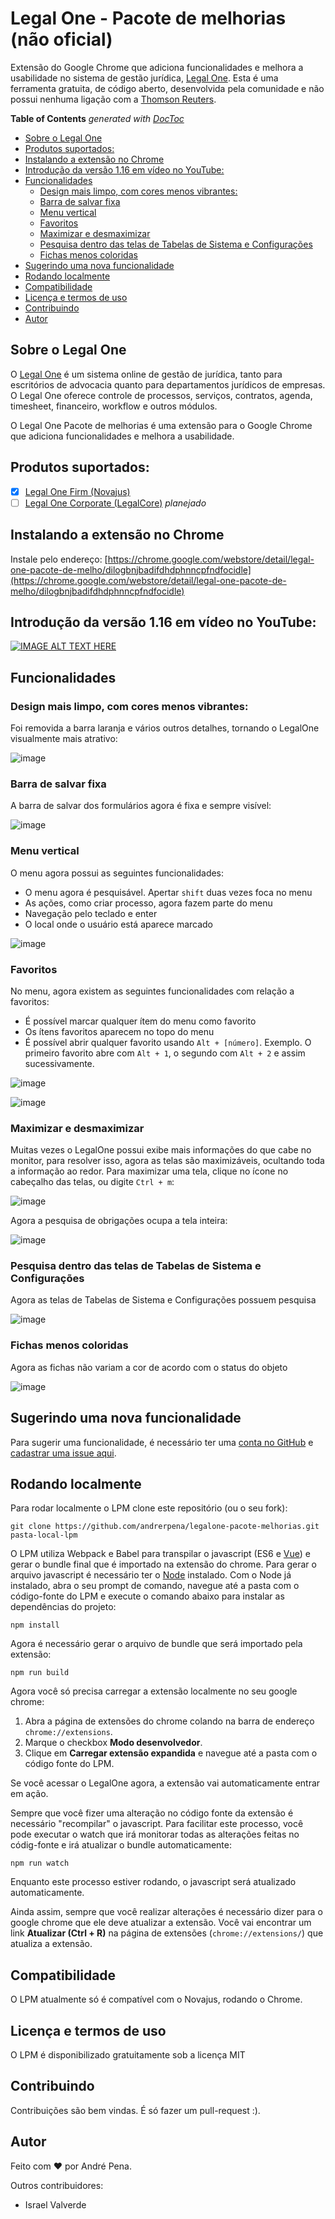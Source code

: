 # Legal One - Pacote de melhorias (não oficial)

Extensão do Google Chrome que adiciona funcionalidades e melhora a usabilidade no sistema de gestão jurídica, [Legal One](https://www.thomsonreuters.com.br/pt/juridico/legal-one.html). 
Esta é uma ferramenta gratuita, de código aberto, desenvolvida pela comunidade e não possui nenhuma 
ligação com a [Thomson Reuters](www.thomsonreuters.com.br).

<!-- START doctoc generated TOC please keep comment here to allow auto update -->
<!-- DON'T EDIT THIS SECTION, INSTEAD RE-RUN doctoc TO UPDATE -->
**Table of Contents**  *generated with [DocToc](https://github.com/thlorenz/doctoc)*

- [Sobre o Legal One](#sobre-o-legal-one)
- [Produtos suportados:](#produtos-suportados)
- [Instalando a extensão no Chrome](#instalando-a-extens%C3%A3o-no-chrome)
- [Introdução da versão 1.16 em vídeo no YouTube:](#introdu%C3%A7%C3%A3o-da-vers%C3%A3o-116-em-v%C3%ADdeo-no-youtube)
- [Funcionalidades](#funcionalidades)
  - [Design mais limpo, com cores menos vibrantes:](#design-mais-limpo-com-cores-menos-vibrantes)
  - [Barra de salvar fixa](#barra-de-salvar-fixa)
  - [Menu vertical](#menu-vertical)
  - [Favoritos](#favoritos)
  - [Maximizar e desmaximizar](#maximizar-e-desmaximizar)
  - [Pesquisa dentro das telas de Tabelas de Sistema e Configurações](#pesquisa-dentro-das-telas-de-tabelas-de-sistema-e-configura%C3%A7%C3%B5es)
  - [Fichas menos coloridas](#fichas-menos-coloridas)
- [Sugerindo uma nova funcionalidade](#sugerindo-uma-nova-funcionalidade)
- [Rodando localmente](#rodando-localmente)
- [Compatibilidade](#compatibilidade)
- [Licença e termos de uso](#licen%C3%A7a-e-termos-de-uso)
- [Contribuindo](#contribuindo)
- [Autor](#autor)

<!-- END doctoc generated TOC please keep comment here to allow auto update -->

## Sobre o Legal One

O [Legal One](https://www.thomsonreuters.com.br/pt/juridico/legal-one.html) é um sistema online de gestão de jurídica, tanto para escritórios de advocacia quanto para departamentos jurídicos de empresas.
O Legal One oferece controle de processos, serviços, contratos, agenda, timesheet, financeiro, workflow e outros módulos. 

O Legal One Pacote de melhorias é uma extensão para o Google Chrome que adiciona funcionalidades e melhora a usabilidade.

## Produtos suportados:

- [x] [Legal One Firm (Novajus)](https://www.thomsonreuters.com.br/pt/juridico/legal-one/firm.html)
- [ ] [Legal One Corporate (LegalCore)](https://www.thomsonreuters.com.br/pt/juridico/legal-one/corporate.html) *planejado*

## Instalando a extensão no Chrome

Instale pelo endereço: [https://chrome.google.com/webstore/detail/legal-one-pacote-de-melho/dilogbnjbadifdhdphnncpfndfocidle](https://chrome.google.com/webstore/detail/legal-one-pacote-de-melho/dilogbnjbadifdhdphnncpfndfocidle)

## Introdução da versão 1.16 em vídeo no YouTube:

[![IMAGE ALT TEXT HERE](https://img.youtube.com/vi/WhrOQ2XwRRE/0.jpg)](https://www.youtube.com/watch?v=WhrOQ2XwRRE&feature=youtu.be)

## Funcionalidades

<!-- START doctoc generated TOC please keep comment here to allow auto update -->
<!-- DON'T EDIT THIS SECTION, INSTEAD RE-RUN doctoc TO UPDATE -->

<!-- END doctoc generated TOC please keep comment here to allow auto update -->

### Design mais limpo, com cores menos vibrantes:

Foi removida a barra laranja e vários outros detalhes, tornando o LegalOne visualmente mais atrativo:

![image](https://i.imgur.com/dfV0a4p.png)

### Barra de salvar fixa

A barra de salvar dos formulários agora é fixa e sempre visível:

![image](https://i.imgur.com/x6RLRJZ.png)

### Menu vertical

O menu agora possui as seguintes funcionalidades:

- O menu agora é pesquisável. Apertar `shift` duas vezes foca no menu
- As ações, como criar processo, agora fazem parte do menu
- Navegação pelo teclado e enter
- O local onde o usuário está aparece marcado

![image](https://i.imgur.com/ABak1QR.png)

### Favoritos

No menu, agora existem as seguintes funcionalidades com relação a favoritos:

- É possível marcar qualquer ítem do menu como favorito
- Os ítens favoritos aparecem no topo do menu
- É possível abrir qualquer favorito usando `Alt + [número]`. Exemplo. O primeiro favorito abre com `Alt + 1`, o segundo com `Alt + 2` e assim sucessivamente.

![image](https://i.imgur.com/YmFLJgc.png)

![image](https://i.imgur.com/fGaiLQa.png)

### Maximizar e desmaximizar

Muitas vezes o LegalOne possui exibe mais informações do que cabe no monitor, para resolver isso, agora as telas são maximizáveis, ocultando toda a informação ao redor.
Para maximizar uma tela, clique no ícone no cabeçalho das telas, ou digite `Ctrl + m`:

![image](https://i.imgur.com/EFVYNIK.png)

Agora a pesquisa de obrigações ocupa a tela inteira:

![image](https://i.imgur.com/AsUcvdR.png)

### Pesquisa dentro das telas de Tabelas de Sistema e Configurações

Agora as telas de Tabelas de Sistema e Configurações possuem pesquisa

![image](https://i.imgur.com/yxYYjFf.png)

### Fichas menos coloridas

Agora as fichas não variam a cor de acordo com o status do objeto

![image](https://i.imgur.com/IxzZFJs.png)


## Sugerindo uma nova funcionalidade

Para sugerir uma funcionalidade, é necessário ter uma [conta no GitHub](https://github.com) e [cadastrar uma issue aqui](https://github.com/andrerpena/legalone-pacote-melhorias/issues/new).

## Rodando localmente

Para rodar localmente o LPM clone este repositório (ou o seu fork):

```
git clone https://github.com/andrerpena/legalone-pacote-melhorias.git pasta-local-lpm
```

O LPM utiliza Webpack e Babel para transpilar o javascript (ES6 e [Vue](https://vuejs.org/)) e gerar o bundle final que é importado na extensão do chrome. Para gerar o arquivo javascript é necessário ter o [Node](https://nodejs.org/en/download/current) instalado.
Com o Node já instalado, abra o seu prompt de comando, navegue até a pasta com o código-fonte do LPM e execute o comando abaixo para instalar as dependências do projeto:
```
npm install
```

Agora é necessário gerar o arquivo de bundle que será importado pela extensão:

```
npm run build
```

Agora você só precisa carregar a extensão localmente no seu google chrome:
1. Abra a página de extensões do chrome colando na barra de endereço `chrome://extensions`.
2. Marque o checkbox <b>Modo desenvolvedor</b>.
3. Clique em <b>Carregar extensão expandida</b> e navegue até a pasta com o código fonte do LPM. 

Se você acessar o LegalOne agora, a extensão vai automaticamente entrar em ação.

Sempre que você fizer uma alteração no código fonte da extensão é necessário "recompilar" o javascript. Para facilitar este processo, você pode executar o watch que irá monitorar todas as alterações feitas no códig-fonte e irá atualizar o bundle automaticamente:
```
npm run watch
```
Enquanto este processo estiver rodando, o javascript será atualizado automaticamente.

Ainda assim, sempre que você realizar alterações é necessário dizer para o google chrome que ele deve atualizar a extensão. Você vai encontrar um link <b>Atualizar (Ctrl + R)</b> na página de extensões (`chrome://extensions/`) que atualiza a extensão.

## Compatibilidade

O LPM atualmente só é compatível com o Novajus, rodando o Chrome.

## Licença e termos de uso

O LPM é disponibilizado gratuitamente sob a licença MIT

## Contribuindo

Contribuições são bem vindas. É só fazer um pull-request :).

## Autor

Feito com :heart: por André Pena.

Outros contribuidores:

- Israel Valverde
